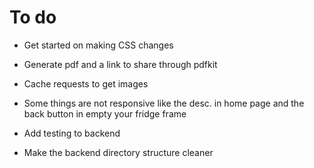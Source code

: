 # To do

- Get started on making CSS changes

- Generate pdf and a link to share through pdfkit

- Cache requests to get images
- Some things are not responsive like the desc. in home page and the back button in empty your fridge frame
- Add testing to backend
- Make the backend directory structure cleaner
